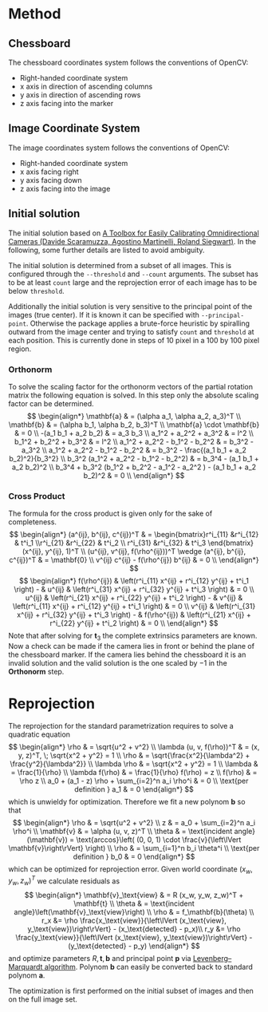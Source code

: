 # Method
## Chessboard
The chessboard coordinates system follows the conventions of OpenCV:
 * Right-handed coordinate system
 * x axis in direction of ascending columns
 * y axis in direction of ascending rows
 * z axis facing into the marker
## Image Coordinate System
The image coordinates system follows the conventions of OpenCV:
 * Right-handed coordinate system
 * x axis facing right
 * y axis facing down
 * z axis facing into the image
## Initial solution
The initial solution based on [A Toolbox for Easily Calibrating Omnidirectional Cameras (Davide Scaramuzza, Agostino Martinelli, Roland Siegwart)](http://rpg.ifi.uzh.ch/docs/IROS06_scaramuzza.pdf). In the following, some further details are listed to avoid ambiguity.

The initial solution is determined from a subset of all images. This is configured through the `--threshold` and `--count` arguments. The subset has to be at least `count` large and the reprojection error of each image has to be below `threshold`.

Additionally the initial solution is very sensitive to the principal point of the images (true center). If it is known it can be specified with `--principal-point`. Otherwise the package applies a brute-force heuristic by spiralling outward from the image center and trying to satisfy `count` and `threshold` at each position. This is currently done in steps of 10 pixel in a 100 by 100 pixel region.
### Orthonorm
To solve the scaling factor for the orthonorm vectors of the partial rotation matrix the following equation is solved. In this step only the absolute scaling factor can be determined.
$$
\begin{align*}
\mathbf{a} & = (\alpha a_1, \alpha a_2, a_3)^T \\
\mathbf{b} & = (\alpha b_1, \alpha b_2, b_3)^T \\
\mathbf{a} \cdot \mathbf{b} & = 0 \\
-(a_1 b_1 + a_2 b_2) & = a_3 b_3 \\
a_1^2 + a_2^2 + a_3^2 & = l^2 \\
b_1^2 + b_2^2 + b_3^2 & = l^2 \\
a_1^2 + a_2^2 - b_1^2 - b_2^2 & = b_3^2 - a_3^2 \\
a_1^2 + a_2^2 - b_1^2 - b_2^2 & = b_3^2 - \frac{(a_1 b_1 + a_2 b_2)^2}{b_3^2} \\
b_3^2 (a_1^2 + a_2^2 - b_1^2 - b_2^2) & = b_3^4 - (a_1 b_1 + a_2 b_2)^2 \\
b_3^4 + b_3^2 (b_1^2 + b_2^2 - a_1^2 - a_2^2 ) - (a_1 b_1 + a_2 b_2)^2 & = 0 \\
\end{align*}
$$
### Cross Product
The formula for the cross product is given only for the sake of completeness.
$$
\begin{align*}
(a^{ij}, b^{ij}, c^{ij})^T & = \begin{bmatrix}r^i_{11} &r^i_{12} & t^i_1 \\r^i_{21} &r^i_{22} & t^i_2 \\ r^i_{31} &r^i_{32} & t^i_3 \end{bmatrix} (x^{ij}, y^{ij}, 1)^T \\
(u^{ij}, v^{ij}, f(\rho^{ij}))^T \wedge (a^{ij}, b^{ij}, c^{ij})^T & = \mathbf{0} \\
v^{ij} c^{ij} - f(\rho^{ij}) b^{ij} & = 0 \\
\end{align*}
$$
$$
\begin{align*}
f(\rho^{ij}) & \left(r^i_{11} x^{ij} + r^i_{12} y^{ij} + t^i_1 \right) - & u^{ij} & \left(r^i_{31} x^{ij} + r^i_{32} y^{ij} + t^i_3 \right) & = 0 \\
u^{ij} & \left(r^i_{21} x^{ij} + r^i_{22} y^{ij} + t^i_2 \right) - & v^{ij} & \left(r^i_{11} x^{ij} + r^i_{12} y^{ij} + t^i_1 \right) & = 0 \\
v^{ij} & \left(r^i_{31} x^{ij} + r^i_{32} y^{ij} + t^i_3 \right) - & f(\rho^{ij}) & \left(r^i_{21} x^{ij} + r^i_{22} y^{ij} + t^i_2 \right) & = 0 \\
\end{align*}
$$
Note that after solving for $\mathbf{t}_3$ the complete extrinsics parameters are known. Now a check can be made if the camera lies in front or behind the plane of the chessboard marker. If the camera lies behind the chessboard it is an invalid solution and the valid solution is the one scaled by $-1$ in the **Orthonorm** step.
# Reprojection
The reprojection for the standard parametrization requires to solve a quadratic equation
$$
\begin{align*}
\rho & = \sqrt{u^2 + v^2} \\
\lambda (u, v, f(\rho))^T & = (x, y, z)^T, \; \sqrt{x^2 + y^2} = 1 \\
\rho & = \sqrt{\frac{x^2}{\lambda^2} + \frac{y^2}{\lambda^2}} \\
\lambda \rho & = \sqrt{x^2 + y^2} = 1 \\
\lambda & = \frac{1}{\rho} \\
\lambda f(\rho) & = \frac{1}{\rho} f(\rho) = z \\
f(\rho) & = \rho z \\
a_0 + (a_1 - z) \rho + \sum_{i=2}^n a_i \rho^i & = 0 \\
\text{per definition } a_1 & = 0
\end{align*}
$$
which is unwieldy for optimization. Therefore we fit a new polynom $\mathbf{b}$ so that
$$
\begin{align*}
\rho & = \sqrt{u^2 + v^2} \\
z & = a_0 + \sum_{i=2}^n a_i \rho^i \\
\mathbf{v} & = \alpha (u, v, z)^T \\
\theta & = \text{incident angle}(\mathbf{v}) = \text{arccos}\left( (0, 0, 1) \cdot \frac{v}{\left\lVert \mathbf{v}\right\rVert} \right) \\
\rho & = \sum_{i=1}^n b_i \theta^i \\
\text{per definition } b_0 & = 0
\end{align*}
$$
which can be optimized for reprojection error. Given world coordinate $(x_w, y_w, z_w)^T$ we calculate residuals as
$$
\begin{align*}
\mathbf{v}_\text{view} & = R (x_w, y_w, z_w)^T + \mathbf{t} \\
\theta & = \text{incident angle}\left(\mathbf{v}_\text{view}\right) \\
\rho & = f_\mathbf{b}(\theta) \\
r_x &= \rho \frac{x_\text{view}}{\left\lVert (x_\text{view}, y_\text{view})\right\rVert} - (x_\text{detected} - p_x)\\
r_y &= \rho \frac{y_\text{view}}{\left\lVert (x_\text{view}, y_\text{view})\right\rVert} - (y_\text{detected} - p_y)
\end{align*}
$$
and optimize parameters $R, \mathbf{t}, \mathbf{b}$ and principal point $\mathbf{p}$ via [Levenberg–Marquardt algorithm](https://en.wikipedia.org/wiki/Levenberg%E2%80%93Marquardt_algorithm). Polynom $\mathbf{b}$ can easily be converted back to standard polynom $\mathbf{a}$.

The optimization is first performed on the initial subset of images and then on the full image set.
